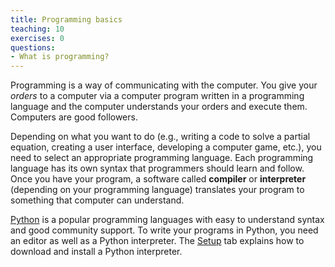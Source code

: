 ```yaml
---
title: Programming basics
teaching: 10
exercises: 0
questions:
- What is programming?
---
```

Programming is a way of communicating with the computer. You give your *orders* to a computer via a computer program written in a programming language and the computer understands your orders and execute them. Computers are good followers.

Depending on what you want to do (e.g., writing a code to solve a partial equation, creating a user interface, developing a computer game, etc.), you need to select an appropriate programming language. Each programming language has its own syntax that programmers should learn and follow. Once you have your program, a software called **compiler** or **interpreter** (depending on your programming language) translates your program to something that computer can understand. 

[Python](http://www.python.org) is a popular programming languages with easy to understand syntax and good community support. To write your programs in Python, you need an editor as well as a Python interpreter. The [Setup](setup/) tab explains how to download and install a Python interpreter.
